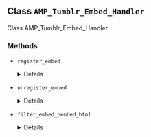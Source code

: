 ## Class `AMP_Tumblr_Embed_Handler`

Class AMP_Tumblr_Embed_Handler

### Methods
* `register_embed`

	<details>

	```php
	public register_embed()
	```

	Register embed.


	</details>
* `unregister_embed`

	<details>

	```php
	public unregister_embed()
	```

	Unregister embed.


	</details>
* `filter_embed_oembed_html`

	<details>

	```php
	public filter_embed_oembed_html( $cache, $url )
	```

	Filter oEmbed HTML for Tumblr to prepare it for AMP.


	</details>
